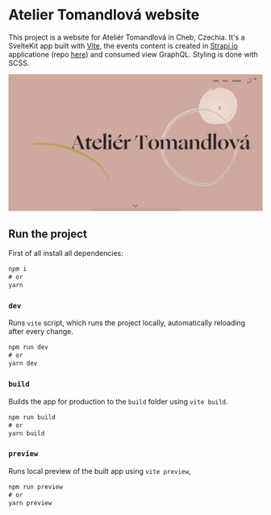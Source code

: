 # Atelier Tomandlová website

This project is a website for Ateliér Tomandlová in Cheb, Czechia. It's a SvelteKit app built with [Vite](https://vitejs.dev/), the events content is created in [Strapi.io](https://strapi.io/) applicatione (repo [here](https://github.com/lutomandl/atelier-tomandlova-strapi)) and consumed view GraphQL. Styling is done with SCSS.

![website](/static/screenshot.png)

## Run the project

First of all install all dependencies:

```
npm i
# or
yarn
```

### `dev`

Runs `vite` script, which runs the project locally, automatically reloading after every change.

```
npm run dev
# or
yarn dev
```

### `build`

Builds the app for production to the `build` folder using `vite build`.

```
npm run build
# or
yarn build
```

### `preview`

Runs local preview of the built app using `vite preview`,

```
npm run preview
# or
yarn preview
```
